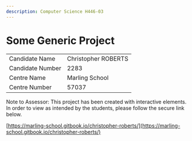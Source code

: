 ```yaml
---
description: Computer Science H446-03
---
```


# Some Generic Project

|                  |                     |
| ---------------- | ------------------- |
| Candidate Name   | Christopher ROBERTS |
| Candidate Number | 2283                |
| Centre Name      | Marling School      |
| Centre Number    | 57037               |

Note to Assessor: This project has been created with interactive elements. In order to view as intended by the students, please follow the secure link below.

[https://marling-school.gitbook.io/christopher-roberts/](https://marling-school.gitbook.io/christopher-roberts/)



